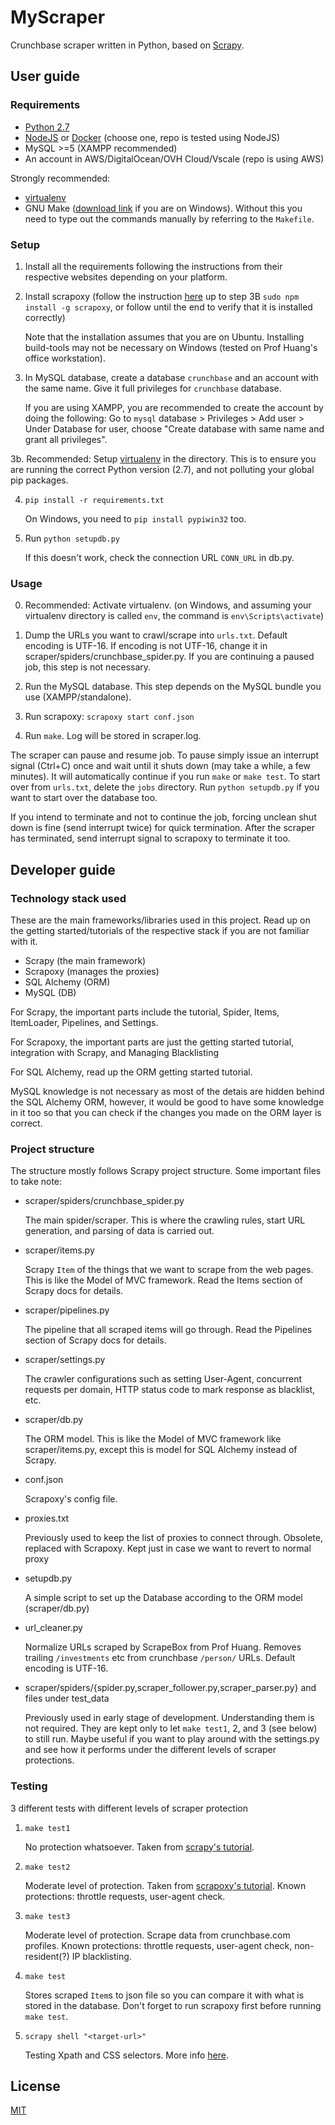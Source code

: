 # MyScraper

Crunchbase scraper written in Python, based on [Scrapy](https://scrapy.org/).

## User guide

### Requirements

- [Python 2.7](https://www.python.org/downloads/release/python-2713/)
- [NodeJS](https://nodejs.org/en/) or [Docker](https://www.docker.com/community-edition) (choose one, repo is tested using NodeJS)
- MySQL >=5 (XAMPP recommended)
- An account in AWS/DigitalOcean/OVH Cloud/Vscale (repo is using AWS)

Strongly recommended:
- [virtualenv](http://docs.python-guide.org/en/latest/dev/virtualenvs/)
- GNU Make ([download link](http://gnuwin32.sourceforge.net/packages/make.htm) if you are on Windows). Without this you need to type out the commands manually by referring to the `Makefile`.

### Setup

1. Install all the requirements following the instructions from their respective websites depending on your platform.

2. Install scrapoxy (follow the instruction [here](https://scrapoxy.readthedocs.io/en/master/quick_start/index.html) up to step 3B `sudo npm install -g scrapoxy`, or follow until the end to verify that it is installed correctly)

    Note that the installation assumes that you are on Ubuntu. Installing build-tools may not be necessary on Windows (tested on Prof Huang's office workstation).

3. In MySQL database, create a database `crunchbase` and an account with the same name. Give it full privileges for `crunchbase` database.

    If you are using XAMPP, you are recommended to create the account by doing the following: Go to `mysql` database > Privileges > Add user > Under Database for user, choose "Create database with same name and grant all privileges".

3b. Recommended: Setup [virtualenv](http://docs.python-guide.org/en/latest/dev/virtualenvs/) in the directory. This is to ensure you are running the correct Python version (2.7), and not polluting your global pip packages.

4. `pip install -r requirements.txt`

    On Windows, you need to `pip install pypiwin32` too.

5. Run `python setupdb.py`

    If this doesn't work, check the connection URL `CONN_URL` in db.py.

### Usage

0. Recommended: Activate virtualenv. (on Windows, and assuming your virtualenv directory is called `env`, the command is `env\Scripts\activate`)

1. Dump the URLs you want to crawl/scrape into `urls.txt`. Default encoding is UTF-16. If encoding is not UTF-16, change it in scraper/spiders/crunchbase_spider.py. If you are continuing a paused job, this step is not necessary.

2. Run the MySQL database. This step depends on the MySQL bundle you use (XAMPP/standalone).

3. Run scrapoxy: `scrapoxy start conf.json`

4. Run `make`. Log will be stored in scraper.log.

The scraper can pause and resume job. To pause simply issue an interrupt signal (Ctrl+C) once and wait until it shuts down (may take a while, a few minutes). It will automatically continue if you run `make` or `make test`. To start over from `urls.txt`, delete the `jobs` directory. Run `python setupdb.py` if you want to start over the database too.

If you intend to terminate and not to continue the job, forcing unclean shut down is fine (send interrupt twice) for quick termination. After the scraper has terminated, send interrupt signal to scrapoxy to terminate it too.

## Developer guide

### Technology stack used

These are the main frameworks/libraries used in this project. Read up on the getting started/tutorials of the respective stack if you are not familiar with it.

- Scrapy (the main framework)
- Scrapoxy (manages the proxies)
- SQL Alchemy (ORM)
- MySQL (DB)

For Scrapy, the important parts include the tutorial, Spider, Items, ItemLoader, Pipelines, and Settings.

For Scrapoxy, the important parts are just the getting started tutorial, integration with Scrapy, and Managing Blacklisting

For SQL Alchemy, read up the ORM getting started tutorial.

MySQL knowledge is not necessary as most of the detais are hidden behind the SQL Alchemy ORM, however, it would be good to have some knowledge in it too so that you can check if the changes you made on the ORM layer is correct.

### Project structure

The structure mostly follows Scrapy project structure. Some important files to take note:

- scraper/spiders/crunchbase_spider.py

    The main spider/scraper. This is where the crawling rules, start URL generation, and parsing of data is carried out.

- scraper/items.py

    Scrapy `Item` of the things that we want to scrape from the web pages. This is like the Model of MVC framework. Read the Items section of Scrapy docs for details.

- scraper/pipelines.py

    The pipeline that all scraped items will go through. Read the Pipelines section of Scrapy docs for details.

- scraper/settings.py

    The crawler configurations such as setting User-Agent, concurrent requests per domain, HTTP status code to mark response as blacklist, etc.

- scraper/db.py

    The ORM model. This is like the Model of MVC framework like scraper/items.py, except this is model for SQL Alchemy instead of Scrapy.

- conf.json

    Scrapoxy's config file.

- proxies.txt

    Previously used to keep the list of proxies to connect through. Obsolete, replaced with Scrapoxy. Kept just in case we want to revert to normal proxy

- setupdb.py

    A simple script to set up the Database according to the ORM model (scraper/db.py)

- url_cleaner.py

    Normalize URLs scraped by ScrapeBox from Prof Huang. Removes trailing `/investments` etc from crunchbase `/person/` URLs. Default encoding is UTF-16.

- scraper/spiders/{spider.py,scraper_follower.py,scraper_parser.py} and files under test_data

    Previously used in early stage of development. Understanding them is not required. They are kept only to let `make test1`, 2, and 3 (see below) to still run. Maybe useful if you want to play around with the settings.py and see how it performs under the different levels of scraper protections.

### Testing

3 different tests with different levels of scraper protection

1. `make test1`

    No protection whatsoever. Taken from [scrapy's tutorial](https://doc.scrapy.org/en/1.3/intro/tutorial.html).

2. `make test2`

    Moderate level of protection. Taken from [scrapoxy's tutorial](https://scrapoxy.readthedocs.io/en/master/tutorials/python-scrapy/index.html). Known protections: throttle requests, user-agent check.

3. `make test3`

    Moderate level of protection. Scrape data from crunchbase.com profiles. Known protections: throttle requests, user-agent check, non-resident(?) IP blacklisting.

4. `make test`

    Stores scraped `Item`s to json file so you can compare it with what is stored in the database. Don't forget to run scrapoxy first before running `make test`.

5. `scrapy shell "<target-url>"`

    Testing Xpath and CSS selectors. More info [here](https://doc.scrapy.org/en/1.3/intro/tutorial.html#extracting-data).

## License

[MIT](https://opensource.org/licenses/MIT)
